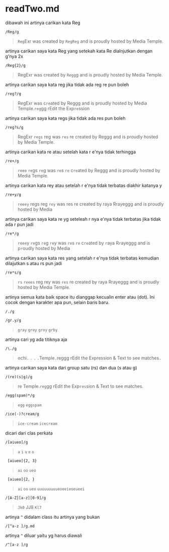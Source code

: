 # readTwo.md

dibawah ini artinya carikan kata Reg 
```regex
/Reg/g
```
> `Reg`Exr was created by `RegReg` and is proudly hosted by Media Temple.

artinya carikan saya kata Reg yang setekah kata Re dialnjutkan dengan g'nya 2x 
```regex
/Reg{2}/g
```
> RegExr was created by `Regg`g and is proudly hosted by Media Temple.

artinya carikan saya kata reg jika tidak ada reg re pun boleh
```regex
/reg?/g
```
> RegExr was c`re`ated by Reggg and is proudly hosted by Media Temple.`reg`gg rEdit the Exp`re`ssion

artinya carikan saya kata regs jika tidak ada res pun boleh
```regex
/reg?s/g
```
> RegExr `regs`  reg was  `res` re created by Reggg and is proudly hosted by Media Temple.

artinya carikan kata re atau setelah kata r e'nya tidak terhingga
```regex
/re+/g
```
> `reee` `re`gs  `re`g was  `re`s `re` c`re`ated by Reggg and is proudly hosted by Media Temple.

artinya carikan kata rey atau setelah r e'nya tidak terbatas diakhir katanya y
```regex
/re+y/g
```
> `reeey` regs  reg `rey` was  res re created by raya Rrayeggg and is proudly hosted by Media 

artinya carikan saya kata re yg seteleah r nya e'nya tidak terbatas jika tidak ada r pun jadi
```regex
/re*/g
```
> `reee`y `re`gs  `re`g `re`y was  `re`s `re` c`re`ated by `r`aya R`r`ayeggg and is p`r`oudly hosted by Media

artinya carikan saya kata res yang setelah r e'nya tidak terbatas kemudian dilajutkan s atau rs pun jadi
```regex
/re*s/g
```
> `rs` `reees` reg rey was  `res` re created by raya Rrayeggg and is proudly hosted by Media Temple.

artinya semua kata baik space itu dianggap kecualin enter atau (dot).
Ini cocok dengan karakter apa pun, selain baris baru.
```regex
/./g
```
```regex
/gr.y/g
```
> `gray` `grey` `groy` `grby`

artinya cari yg ada titiknya aja
```regex
/\./g
```
> ochi`.` `.` `.` `.`Temple`.`reggg rEdit the Expression & Text to see  matches`.`

artinya carikan saya kata dari group  satu (rs) dan dua (s atau g)
```regex
/(re)(s|g)/g
```
> re Temple.`reg`gg rEdit the Exp`res`sion & Text to see matches.

```regex
/egg(spam)*/g
```
> `egg` `eggspam`

```regex
/ice(-)?cream/g
```

> `ice-cream` `icecream`

dicari dari clas perkata
```regex
/[aiueo]/g
```
> `a` `i` `u` `e` `o` 

```regex
 [aiueo]{2, 3}
```

> `ai` `oo` `ueo`

```regex
 [aiueo]{2, }
```

> `ai` `oo` `ueo` `uuuuuuuuueoeeieoeueei`

```regex
/[A-Z][a-z][0-9]/g
```

> `Jk0` JJ8  `Kl7`

artinya `^` didalam class itu artinya yang bukan
```regex
/[^a-z ]/g.md
```

artinya `^` diluar yaitu yg harus diawali
```regex
/^[a-z ]/g
```
